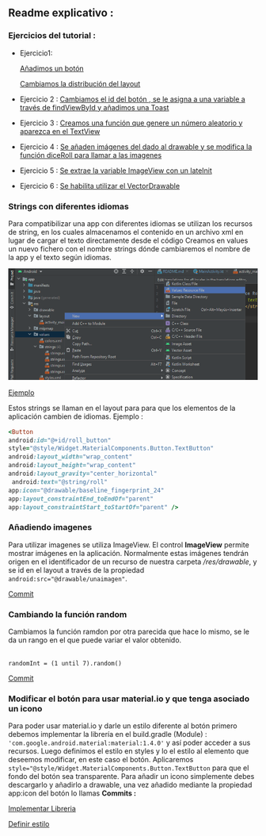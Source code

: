 ## Readme explicativo :
### Ejercicios del tutorial :

-  Ejercicio1:
   
   [Añadimos un botón](https://github.com/patriciamv97/DiceRoller1/commit/2eb6ab1e194ef76130b853138a9ed7215397ad72)  
   
   [Cambiamos la distribución del layout](https://github.com/patriciamv97/DiceRoller1/commit/8242e68fe732e2e40317fc596647829829cb87b5)
- Ejercicio 2 :
  [Cambiamos el id del botón , se le asigna a una variable a través de findViewById y  añadimos una Toast  ](https://github.com/patriciamv97/DiceRoller1/commit/a2c494983bbe1f0649268e587a0b866dff5910eb)
- Ejercicio 3 :
  [Creamos una función que genere un número aleatorio y aparezca en el TextView](https://github.com/patriciamv97/DiceRoller1/commit/d040e174b40732b55298456d1f4eefe3ffee70ed)
- Ejercicio 4 :
  [Se añaden imágenes del dado al drawable y se modifica la función diceRoll para llamar a las imagenes](https://github.com/patriciamv97/DiceRoller1/commit/8242e68fe732e2e40317fc596647829829cb87b5)
- Ejercicio 5 :
  [Se extrae la variable ImageView con un lateInit ](https://github.com/patriciamv97/DiceRoller1/commit/1e2fa433a2fa3cd194f2f416bfc2da965584dd58)
- Ejercicio 6 :
  [Se habilita utilizar el VectorDrawable](https://github.com/patriciamv97/DiceRoller1/commit/d3ea3c9a60c09e61c485070661e22f2d5fcb1465)

### Strings con diferentes idiomas

Para compatibilizar una app con diferentes idiomas se utilizan los recursos de string,  en los cuales  almacenamos el contenido en un archivo xml en lugar de cargar el texto directamente desde el código
Creamos en values  un nuevo fichero con el nombre strings dónde  cambiaremos el nombre de la app y el texto según idiomas.

![Foto](https://github.com/patriciamv97/DiceRoller1/blob/solucion/screenshots/2021-10-13%20(2).png)

[Ejemplo](https://github.com/patriciamv97/DiceRoller1/commit/a06a6d666debe247cd51069a5cdac9c2a25bd94b)

Estos strings se llaman en  el layout para para que los elementos de la aplicación cambien de idiomas.
Ejemplo :

```ruby
<Button  
android:id="@+id/roll_button"  
style="@style/Widget.MaterialComponents.Button.TextButton"  
android:layout_width="wrap_content"  
android:layout_height="wrap_content"  
android:layout_gravity="center_horizontal"  
 android:text="@string/roll"
app:icon="@drawable/baseline_fingerprint_24"  
app:layout_constraintEnd_toEndOf="parent"  
app:layout_constraintStart_toStartOf="parent" />
```

### Añadiendo imagenes

Para utilizar imagenes se utiliza  ImageView.
El control **ImageView** permite mostrar imágenes en la aplicación.
Normalmente estas imágenes tendrán origen en el identificador de un    	recurso de nuestra carpeta _/res/drawable_,  y se id en el layout a través de la propiedad `android:src="@drawable/unaimagen"`.

[Commit](https://github.com/patriciamv97/DiceRoller1/commit/8242e68fe732e2e40317fc596647829829cb87b5)



### Cambiando la función random
Cambiamos la función ramdon por otra parecida que hace lo mismo,  se le da un rango en el que puede variar el valor obtenido.
~~~

randomInt = (1 until 7).random()

~~~
[Commit](https://github.com/patriciamv97/DiceRoller1/commit/b6df0297a95064cea172db471ba64bf1bb4ea013)

### Modificar el botón para usar material.io y que tenga asociado un icono

Para poder usar material.io y darle un estilo diferente al botón primero debemos implementar la librería en el build.gradle (Module) :    `'com.google.android.material:material:1.4.0'`
y así poder acceder a sus recursos.
Luego definimos el estilo en styles y lo  el estilo al elemento que deseemos modificar, en este caso el botón.
Aplicaremos  `style="@style/Widget.MaterialComponents.Button.TextButton`
para que el fondo del botón sea transparente.
Para añadir un icono simplemente debes descargarlo y añadirlo a drawable, una vez añadido mediante la propiedad app:icon del botón lo llamas
**Commits :**

[Implementar Libreria](https://github.com/patriciamv97/DiceRoller1/commit/4a6b5d7ae581e59bc821b554aa5d49d6b8a84b8f)

[Definir estilo](https://github.com/patriciamv97/DiceRoller1/commit/b69c5c6165b2370e3db83c95a876bd8d1601c9a3)
